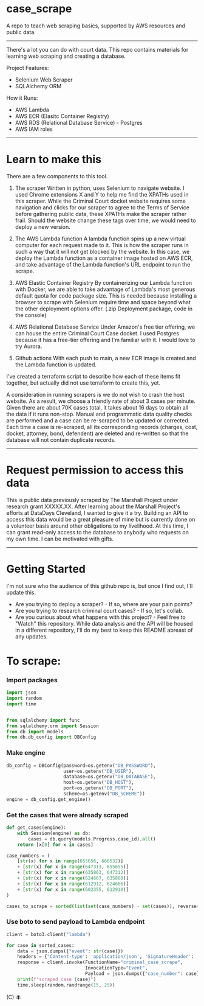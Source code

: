 # case_scrape
A repo to teach web scraping basics, supported by AWS resources and public data.

***

There's a lot you can do with court data. This repo contains materials for learning web scraping and creating a database.

Project Features:
- Selenium Web Scraper
- SQLAlchemy ORM

How it Runs:
- AWS Lambda
- AWS ECR (Elasitc Container Registry)
- AWS RDS (Relational Database Service) - Postgres
- AWS IAM roles

***

# Learn to make this
There are a few components to this tool.
1. The scraper
    Written in python, uses Selenium to navigate website. I used Chrome extensions X and Y to help me find the XPATHs used in this scraper. While the Criminal Court docket website requires some navigation and clicks for our scraper to agree to the Terms of Service before gathering public data, these XPATHs make the scraper rather frail. Should the website change these tags over time, we would need to deploy a new version.
    
2. The AWS Lambda function
    A lambda function spins up a new virtual computer for each request made to it. This is how the scraper runs in such a way that it will not get blocked by the website. In this case, we deploy the Lambda function as a container image hosted on AWS ECR, and take advantage of the Lambda function's URL endpoint to run the scrape. 

3. AWS Elastic Container Registry
    By containerizing our Lambda function with Docker, we are able to take advantage of Lambda's most generous default quota for code package size. This is needed because installing a browser to scrape with Selenium require time and space beyond what the other deployment options offer. (.zip Deployment package, code in the console)

4. AWS Relational Database Service
    Under Amazon's free tier offering, we can house the entire Criminal Court Case docket. I used Postgres because it has a free-tier offering and I'm familiar with it. I would love to try Aurora.

3. Github actions
    With each push to main, a new ECR image is created and the Lambda function is updated.

I've created a terraform script to describe how each of these items fit together, but actually did not use terraform to create this, yet. 

A consideration in running scrapers is we do not wish to crash the host website. As a result, we choose a friendly rate of about 3 cases per minute. Given there are about 70K cases total, it takes about 16 days to obtain all the data if it runs non-stop. Manual and programmatic data quality checks are performed and a case can be re-scraped to be updated or corrected. Each time a case is re-scraped, all its corresponding records (charges, cost, docket, attorney, bond, defendent) are deleted and re-written so that the database will not contain duplicate records.

***

# Request permission to access this data

This is public data previously scraped by The Marshall Project under research grant XXXXX.XX. After learning about the Marshall Project's efforts at DataDays Cleveland, I wanted to give it a try.
Building an API to access this data would be a great pleasure of mine but is currently done on a volunteer basis around other obligations to my livelihood. 
At this time, I can grant read-only access to the database to anybody who requests on my own time. I can be motivated with gifts.

***

# Getting Started

I'm not sure who the audience of this github repo is, but once I find out, I'll update this. 
- Are you trying to deploy a scraper? - If so, where are your pain points?
- Are you trying to research criminal court cases? - If so, let's collab.
- Are you curious about what happens with this project? - Feel free to "Watch" this repository. While data analysis and the API will be housed in a different repository, I'll do my best to keep this README abreast of any updates.


# To scrape:

### Import packages
```python
import json
import random
import time


from sqlalchemy import func
from sqlalchemy.orm import Session
from db import models
from db.db_config import DBConfig
```

### Make engine
```python
db_config = DBConfig(password=os.getenv("DB_PASSWORD"),
                     user=os.getenv("DB_USER"),
                     database=os.getenv("DB_DATABASE"),
                     host=os.getenv("DB_HOST"),
                     port=os.getenv("DB_PORT"),
                     scheme=os.getenv("DB_SCHEME"))
engine = db_config.get_engine()
```

### Get the cases that were already scraped
```python
def get_cases(engine):
    with Session(engine) as db:
        cases = db.query(models.Progress.case_id).all()
    return [x[0] for x in cases]

case_numbers = (
    [str(x) for x in range(655656, 666532)]
    + [str(x) for x in range(647313, 655655)]
    + [str(x) for x in range(635863, 647312)]
    + [str(x) for x in range(624667, 635860)]
    + [str(x) for x in range(612912, 624666)]
    + [str(x) for x in range(602355, 612910)]
)

cases_to_scrape = sorted(list(set(case_numbers) - set(cases)), reverse=True)
```

### Use boto to send payload to Lambda endpoint
```python
client = boto3.client("lambda")

for case in sorted_cases:
    data = json.dumps({"event": str(case)})
    headers = {'Content-type': 'application/json', 'SignatureHeader': 'XYZ'}
    response = client.invoke(FunctionName="criminal_case_scrape",
                             InvocationType="Event",
                             Payload = json.dumps({"case_number": case}))
    print(f"scraped case {case}")
    time.sleep(random.randrange(15, 25))
```


(C) :fly: 


